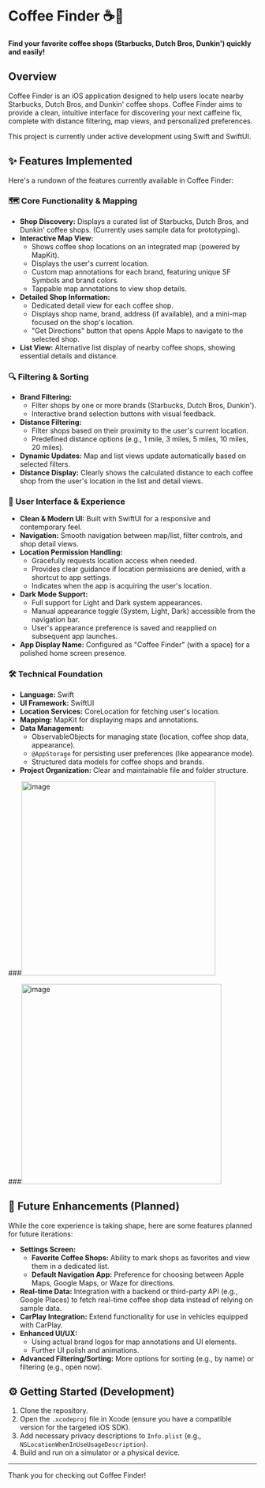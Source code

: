 # Coffee Finder ☕️📍

**Find your favorite coffee shops (Starbucks, Dutch Bros, Dunkin') quickly and easily!**

## Overview

Coffee Finder is an iOS application designed to help users locate nearby Starbucks, Dutch Bros, and Dunkin' coffee shops. Coffee Finder aims to provide a clean, intuitive interface for discovering your next caffeine fix, complete with distance filtering, map views, and personalized preferences.

This project is currently under active development using Swift and SwiftUI.

## ✨ Features Implemented

Here's a rundown of the features currently available in Coffee Finder:

### 🗺️ Core Functionality & Mapping
* **Shop Discovery:** Displays a curated list of Starbucks, Dutch Bros, and Dunkin' coffee shops. (Currently uses sample data for prototyping).
* **Interactive Map View:**
    * Shows coffee shop locations on an integrated map (powered by MapKit).
    * Displays the user's current location.
    * Custom map annotations for each brand, featuring unique SF Symbols and brand colors.
    * Tappable map annotations to view shop details.
* **Detailed Shop Information:**
    * Dedicated detail view for each coffee shop.
    * Displays shop name, brand, address (if available), and a mini-map focused on the shop's location.
    * "Get Directions" button that opens Apple Maps to navigate to the selected shop.
* **List View:** Alternative list display of nearby coffee shops, showing essential details and distance.

### 🔍 Filtering & Sorting
* **Brand Filtering:**
    * Filter shops by one or more brands (Starbucks, Dutch Bros, Dunkin').
    * Interactive brand selection buttons with visual feedback.
* **Distance Filtering:**
    * Filter shops based on their proximity to the user's current location.
    * Predefined distance options (e.g., 1 mile, 3 miles, 5 miles, 10 miles, 20 miles).
* **Dynamic Updates:** Map and list views update automatically based on selected filters.
* **Distance Display:** Clearly shows the calculated distance to each coffee shop from the user's location in the list and detail views.

### 🎨 User Interface & Experience
* **Clean & Modern UI:** Built with SwiftUI for a responsive and contemporary feel.
* **Navigation:** Smooth navigation between map/list, filter controls, and shop detail views.
* **Location Permission Handling:**
    * Gracefully requests location access when needed.
    * Provides clear guidance if location permissions are denied, with a shortcut to app settings.
    * Indicates when the app is acquiring the user's location.
* **Dark Mode Support:**
    * Full support for Light and Dark system appearances.
    * Manual appearance toggle (System, Light, Dark) accessible from the navigation bar.
    * User's appearance preference is saved and reapplied on subsequent app launches.
* **App Display Name:** Configured as "Coffee Finder" (with a space) for a polished home screen presence.

### 🛠️ Technical Foundation
* **Language:** Swift
* **UI Framework:** SwiftUI
* **Location Services:** CoreLocation for fetching user's location.
* **Mapping:** MapKit for displaying maps and annotations.
* **Data Management:**
    * ObservableObjects for managing state (location, coffee shop data, appearance).
    * `@AppStorage` for persisting user preferences (like appearance mode).
    * Structured data models for coffee shops and brands.
* **Project Organization:** Clear and maintainable file and folder structure.

###<img width="393" alt="image" src="https://github.com/user-attachments/assets/1897ae82-1b69-4cc0-ac35-edfa441cf045" /> 

###<img width="405" alt="image" src="https://github.com/user-attachments/assets/98647e7e-31ae-4392-91c2-499c4571dba3" />






## 🚀 Future Enhancements (Planned)

While the core experience is taking shape, here are some features planned for future iterations:

* **Settings Screen:**
    * **Favorite Coffee Shops:** Ability to mark shops as favorites and view them in a dedicated list.
    * **Default Navigation App:** Preference for choosing between Apple Maps, Google Maps, or Waze for directions.
* **Real-time Data:** Integration with a backend or third-party API (e.g., Google Places) to fetch real-time coffee shop data instead of relying on sample data.
* **CarPlay Integration:** Extend functionality for use in vehicles equipped with CarPlay.
* **Enhanced UI/UX:**
    * Using actual brand logos for map annotations and UI elements.
    * Further UI polish and animations.
* **Advanced Filtering/Sorting:** More options for sorting (e.g., by name) or filtering (e.g., open now).

## ⚙️ Getting Started (Development)

1.  Clone the repository.
2.  Open the `.xcodeproj` file in Xcode (ensure you have a compatible version for the targeted iOS SDK).
3.  Add necessary privacy descriptions to `Info.plist` (e.g., `NSLocationWhenInUseUsageDescription`).
4.  Build and run on a simulator or a physical device.

---

Thank you for checking out Coffee Finder!
